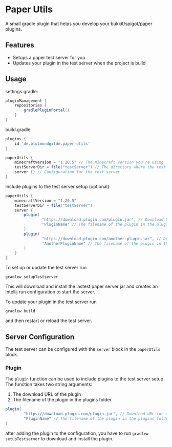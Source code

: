 # Paper Utils

A small gradle plugin that helps you develop your bukkit/spigot/paper plugins.

## Features

- Setups a paper test server for you
- Updates your plugin in the test server when the project is build

## Usage

settings.gradle:

```groovy
pluginManagement {
    repositories {
        gradlePluginPortal()
    }
}
```

build.gradle:

```groovy
plugins {
    id 'de.blutmondgilde.paper-utils'
}

paperUtils {
    minecraftVersion = "1.20.5" // The minecraft version you're using
    testServerDir = file("testServer") // The directory where the test server should be created
    server {} // Configuration for the test server
}
```

Include plugins to the test server setup (optional):

```groovy
paperUtils {
    minecraftVersion = "1.20.5"
    testServerDir = file("testServer")
    server {
        plugin(
                "https://download.plugin.com/plugin.jar", // Download URL for the plugin
                "PluginName" // The filename of the plugin in the plugins folder
        )
        plugin(
                "https://download.plugin.com/another-plugin.jar", // Download URL for the plugin
                "AnotherPluginName" // The filename of the plugin in the plugins folder
        )
    }
}
```

To set up or update the test server run

```shell
gradlew setupTestserver
```

This will download and install the lastest paper server jar and creates an Intellij run configuration to start the
server.

To update your plugin in the test server run

```shell
gradlew build
```

and then restart or reload the test server.

## Server Configuration

The test server can be configured with the `server` block in the `paperUtils` block.

### Plugin

The `plugin` function can be used to include plugins to the test server setup.
The function takes two string arguments:

1. The download URL of the plugin
2. The filename of the plugin in the plugins folder

```groovy
plugin(
        "https://download.plugin.com/plugin.jar", // Download URL for the plugin
        "PluginName" // The filename of the plugin in the plugins folder
)
```

after adding the plugin to the configuration, you have to run `gradlew setupTestserver` to download and install the
plugin.
